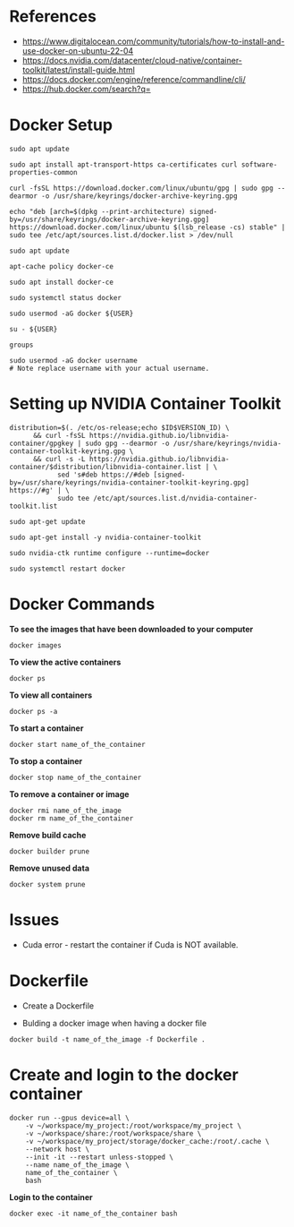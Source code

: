 # References #

- https://www.digitalocean.com/community/tutorials/how-to-install-and-use-docker-on-ubuntu-22-04
- https://docs.nvidia.com/datacenter/cloud-native/container-toolkit/latest/install-guide.html
- https://docs.docker.com/engine/reference/commandline/cli/
- https://hub.docker.com/search?q=

# Docker Setup #

```
sudo apt update

sudo apt install apt-transport-https ca-certificates curl software-properties-common

curl -fsSL https://download.docker.com/linux/ubuntu/gpg | sudo gpg --dearmor -o /usr/share/keyrings/docker-archive-keyring.gpg

echo "deb [arch=$(dpkg --print-architecture) signed-by=/usr/share/keyrings/docker-archive-keyring.gpg] https://download.docker.com/linux/ubuntu $(lsb_release -cs) stable" | sudo tee /etc/apt/sources.list.d/docker.list > /dev/null

sudo apt update

apt-cache policy docker-ce

sudo apt install docker-ce

sudo systemctl status docker

sudo usermod -aG docker ${USER}

su - ${USER}

groups

sudo usermod -aG docker username
# Note replace username with your actual username.
```

# Setting up NVIDIA Container Toolkit #

```
distribution=$(. /etc/os-release;echo $ID$VERSION_ID) \
      && curl -fsSL https://nvidia.github.io/libnvidia-container/gpgkey | sudo gpg --dearmor -o /usr/share/keyrings/nvidia-container-toolkit-keyring.gpg \
      && curl -s -L https://nvidia.github.io/libnvidia-container/$distribution/libnvidia-container.list | \
            sed 's#deb https://#deb [signed-by=/usr/share/keyrings/nvidia-container-toolkit-keyring.gpg] https://#g' | \
            sudo tee /etc/apt/sources.list.d/nvidia-container-toolkit.list

sudo apt-get update

sudo apt-get install -y nvidia-container-toolkit

sudo nvidia-ctk runtime configure --runtime=docker

sudo systemctl restart docker
```

# Docker Commands #

**To see the images that have been downloaded to your computer**
```
docker images
```

**To view the active containers**
```
docker ps
```

**To view all containers**
```
docker ps -a
```
**To start a container**
```
docker start name_of_the_container
```

**To stop a container**
```
docker stop name_of_the_container
```

**To remove a container or image**
```
docker rmi name_of_the_image
docker rm name_of_the_container
```

**Remove build cache**
```
docker builder prune
```

**Remove unused data**
```
docker system prune
```
# Issues #

* Cuda error - restart the container if Cuda is NOT available.


# Dockerfile #

- Create a Dockerfile

- Bulding a docker image when having a docker file

```
docker build -t name_of_the_image -f Dockerfile .
```

# Create and login to the docker container
```
docker run --gpus device=all \
    -v ~/workspace/my_project:/root/workspace/my_project \
    -v ~/workspace/share:/root/workspace/share \
    -v ~/workspace/my_project/storage/docker_cache:/root/.cache \
    --network host \
    --init -it --restart unless-stopped \
    --name name_of_the_image \
    name_of_the_container \
    bash
```

**Login to the container**
```
docker exec -it name_of_the_container bash
```